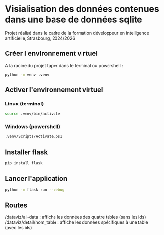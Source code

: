 # Visialisation des données contenues dans une base de données sqlite
Projet réalisé dans le cadre de la formation développeur en intelligence artificielle, Strasbourg, 2024/2026

## Créer l'environnement virtuel
A la racine du projet taper dans le terminal ou powershell :
```bash
python -m venv .venv
```

## Activer l'environnement virtuel
### Linux (terminal)
```bash
source .venv/bin/activate
```
### Windows (powershell)
```bash
.venv/Scripts/Activate.ps1
```

## Installer flask
```bash
pip install flask
```

## Lancer l'application
```bash
python -m flask run --debug
```

## Routes
/dataviz/all-data : affiche les données des quatre tables (sans les ids)
/dataviz/detail/nom_table : affiche les données spécifiques à une table (avec les ids)
